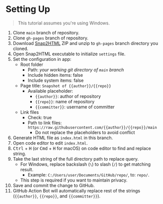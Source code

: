 <!-- markdownlint-disable MD033 -->

# Setting Up

> This tutorial assumes you're using Windows.

1. Clone `main` branch of repository.
2. Clone `gh-pages` branch of repository.
3. Download [Snap2HTML](https://rlvision.com/snap2html/about.php) ZIP and unzip to `gh-pages` branch directory you cloned.
4. Open Snap2HTML executable to initialize `settings` file.
5. Set the configuration in app:
   * Root folder
     * Path: *your working git directory of `main` branch*
     * Include hidden items: false
     * Include system items: false
   * Page title: `Snapshot of {{author}}/{{repo}}`
     * Available placeholder:
       * `{{author}}`: author of repository
       * `{{repo}}`: name of repository
       * `{{committer}}`: username of committer
   * Link files
     * Check: true
     * Path to link files: `https://raw.githubusercontent.com/{{author}}/{{repo}}/main`
       * Do not replace the placeholders to avoid conflict
6. Generate HTML file as `index.html` in this branch.
7. Open code editor to edit `index.html`.
8. <kbd>Ctrl</kbd> + <kbd>H</kbd> (or <kbd>Cmd</kbd> + <kbd>H</kbd> for macOS) on code editor to find and replace string.
9. Take the last string of the full directory path to replace query.
   * For Windows, replace backslash (`\`) to slash (`/`) to get matching result.
     * Example: `C:/Users/user/Documents/GitHub/repo/`, to: `repo/`.
   * This step is required if you want to maintain privacy.
10. Save and commit the change to GitHub.
11. GitHub Action Bot will automatically replace rest of the strings (`{{author}}`, `{{repo}}`, and `{{committer}}`).
